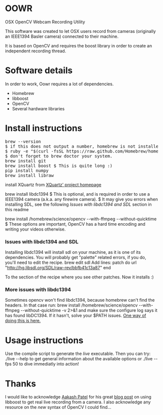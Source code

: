 OOWR
====

OSX OpenCV Webcam Recording Utility

This software was created to let OSX users record from cameras (originally an IEEE1394 Basler camera) connected to their machine.

It is based on OpenCV and requires the boost library in order to create an independent recording thread.

# Software details
In order to work, Oowr requires a lot of dependencies.
- Homebrew
- libboost
- OpenCV
- Several hardware libraries

# Install instructions
<pre>brew --version
$ if this does not output a number, homebrew is not installed and you must run
$ ruby -e "$(curl -fsSL https://raw.github.com/Homebrew/homebrew/go/install)"
$ don't forget to brew doctor your system.
brew install git
brew install boost $ This is quite long :)
pip install numpy
brew install libraw
</pre>
install XQuartz from [XQuartz' project homepage](https://xquartz.macosforge.org/landing/)

brew install libdc1394 $ This is optional, and is required in order to use a IEEE1394 camera (a.k.a. any firewire camera). $ It may give you errors when installing SDL, see the following *Issues with libdc1394 and SDL* section in this readme

brew install /homebrew/science/opencv --with-ffmpeg --without-quicktime $ These options are important, OpenCV has a hard time encoding and writing your videos otherwise.


### Issues with libdc1394 and SDL
Installing libdc1394 will install sdl on your machine, as it is one of its dependencies. You will probably get "palette" related errors, if you do, you'll need to edit the recipe.
brew edit sdl
Add lines:
patch do
  url "http://hg.libsdl.org/SDL/raw-rev/bbfb41c13a87"
end

To the section of the recipe where you see other patches.
Now it installs :)

### More issues with libdc1394
Sometimes opencv won't find libdc1394, because homebrew can't find the headers. In that case run:
brew install /homebrew/science/opencv --with-ffmpeg --without-quicktime -v 2>&1
and make sure the configure log says it has found libDC1394. If it hasn't, solve your $PATH issues. [One way of doing this is here.](https://github.com/bpinto/oh-my-fish)

# Usage instructions
Use the compile script to generate the *live* executable. Then you can try:
./live --help
to get general information about the available options or
./live --fps 50
to dive immediatly into action!

# Thanks
I would like to acknowledge [Aakash Patel](http://aaka.sh/patel/) for his great [blog post](http://aaka.sh/patel/2013/06/28/live-video-webcam-recording-with-opencv/) on using libboost to get real live recording from a camera. I also acknowledge any resource on the *new* syntax of OpenCV I could find...
